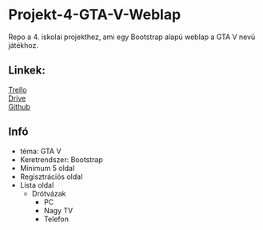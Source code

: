 # Projekt-4-GTA-V-Weblap
Repo a 4. iskolai projekthez, ami egy Bootstrap alapú weblap a GTA V nevü játékhoz.

## Linkek:

[Trello](https://trello.com/invite/b/jGPR059P/a816b0770b4f5825e01ec9053abe9add/gta5-projekt)    
[Drive](https://drive.google.com/drive/u/2/folders/1O2LqqaFGxs44xY2EtW64Wwhsyk2vlBO7)   
[Github](https://github.com/Spaceman2004/Projekt-4-GTA-V-Weblap.git)    


## Infó      
- téma: GTA V 
- Keretrendszer: Bootstrap    
- Minimum 5 oldal
- Regisztrációs oldal    
- Lista oldal    
  - Drótvázak
    - PC  
    - Nagy TV 
    - Telefon 
         
